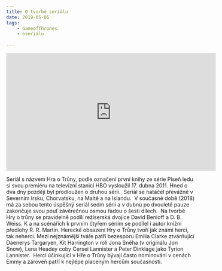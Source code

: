 ```yaml
---
title: O tvorbě seriálu
date: 2019-05-06
tags: 
    - GameofThrones
    - oseriálu
   
---
```


<iframe width="560" height="315" src="https://www.youtube.com/embed/wpImt0KILE4" frameborder="0" allow="accelerometer; autoplay; encrypted-media; gyroscope; picture-in-picture" allowfullscreen></iframe>

Seriál s názvem Hra o Trůny, podle označení první knihy ze série Píseň ledu si svou premiéru na televizní stanici HBO vysloužil 17. dubna 2011. Hned o dva dny později byl prodloužen o druhou sérii. 
Seriál se natáčel převážně v Severním Irsku, Chorvatsku, na Maltě a na Islandu. 
V současné době (2018) má za sebou tento úspěšný seriál sedm sérií a v dubnu po dvouleté pauze zakončuje svou pouť závěrečnou osmou řadou o šesti dílech. 
Na tvorbě Hry o trůny se pravidelně podílí režiserská dvojice David Benioff a D. B. Weiss. K a na scénářích k prvním čtyřem sériím se podílel i autor knižní předlohy R. R. Martin.
Herecké obsazení Hry o Trůny tvoří jak známí herci, tak neherci. Mezi nejznámější tváře patří bezesporu Emilia Clarke ztvárňující Daenerys Targaryen, Kit Harrington v roli Jona Sněha (v originálu Jon Snow), Lena Headey coby Cersei Lannister a Peter Dinklage jako Tyrion Lannister. 
Herci účinkující v Hře o Trůny bývají často nominováni v cenách Emmy a zároveň patří k nejlépe placeným hercům současnosti.
